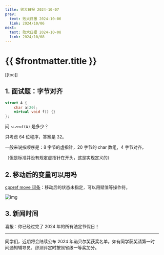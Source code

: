 ```yaml
---
title: 败犬日报 2024-10-07
prev:
  text: 败犬日报 2024-10-06
  link: 2024/10/06
next:
  text: 败犬日报 2024-10-08
  link: 2024/10/08
---
```


# {{ $frontmatter.title }}

[[toc]]

## 1. 面试题：字节对齐

```cpp
struct A {
    char a[20];
    virtual void f() {}
};
```

问 `sizeof(A)` 是多少？

只考虑 64 位程序，答案是 32。

一般来说按顺序是：8 字节的虚指针，20 字节的 char 数组，4 字节对齐。

（但是标准并没有规定虚指针在开头，这是实现定义的）

## 2. 移动后的变量可以用吗

[cppref move 词条](https://en.cppreference.com/w/cpp/utility/move)：移动后的状态未指定，可以用赋值等操作符。

![img](/img/2024-10-07-0.png)

## 3. 新闻时间

喜报：你已经过完了 2024 年的所有法定节假日！

***

同学们，近期将会陆续公布 2024 年诺贝尔奖获奖名单，如有同学获奖请第一时间通知辅导员，综测评定时按照省级一等奖加分。
